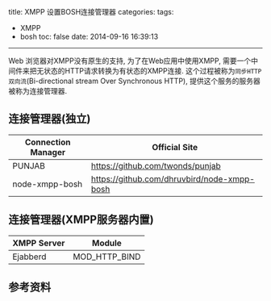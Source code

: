 title: XMPP 设置BOSH连接管理器
categories:
tags:
  - XMPP
  - bosh
toc: false
date: 2014-09-16 16:39:13
---

Web 浏览器对XMPP没有原生的支持, 为了在Web应用中使用XMPP, 需要一个中间件来把无状态的HTTP请求转换为有状态的XMPP连接. 这个过程被称为`同步HTTP双向流`(Bi-directional stream Over Synchronous HTTP), 提供这个服务的服务器被称为连接管理器.

<!--more-->

## 连接管理器(独立)

| Connection Manager                | Official Site                                                               |
| --------------------------------- | --------------------------------------------------------------------------- |
| PUNJAB                            | https://github.com/twonds/punjab                                            |
| node-xmpp-bosh                    | https://github.com/dhruvbird/node-xmpp-bosh                                 |

## 连接管理器(XMPP服务器内置)

| XMPP Server                | Module                                                   |
| ---------------------------| ---------------------------------------------------------|
| Ejabberd                   | MOD_HTTP_BIND                                            |

## 参考资料

